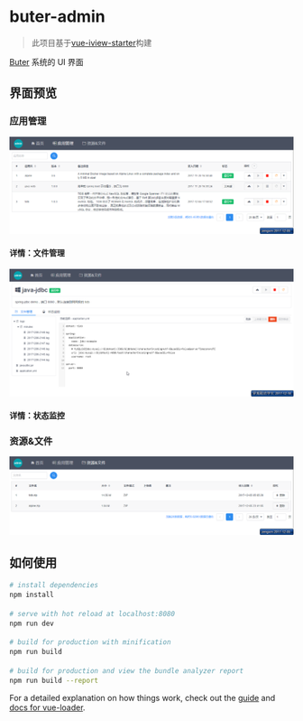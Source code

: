 # buter-admin
> 此项目基于[vue-iview-starter](https://github.com/0604hx/vue-iview-starter)构建

[Buter](https://www.github.com/0604hx/buter) 系统的 UI 界面

## 界面预览

### 应用管理

![](docs/images/app-index.png)

#### 详情：文件管理

![](docs/images/app-detail-fs.png)

#### 详情：状态监控

### 资源&文件

![](docs/images/resource-index.png)

## 如何使用

``` bash
# install dependencies
npm install

# serve with hot reload at localhost:8080
npm run dev

# build for production with minification
npm run build

# build for production and view the bundle analyzer report
npm run build --report
```

For a detailed explanation on how things work, check out the [guide](http://vuejs-templates.github.io/webpack/) and [docs for vue-loader](http://vuejs.github.io/vue-loader).
